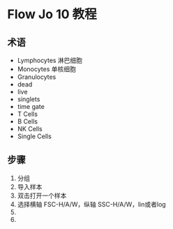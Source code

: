 # Flow Jo 10 教程

## 术语

* Lymphocytes 淋巴细胞
* Monocytes 单核细胞
* Granulocytes
* dead
* live
* singlets
* time gate
* T Cells
* B Cells
* NK Cells
* Single Cells



## 步骤

1. 分组
2. 导入样本
3. 双击打开一个样本
4. 选择横轴 FSC-H/A/W，纵轴 SSC-H/A/W，lin或者log
5. 
6. 

